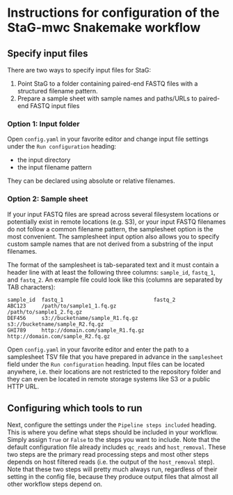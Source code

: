 # Instructions for configuration of the StaG-mwc Snakemake workflow

## Specify input files
There are two ways to specify input files for StaG:

  1. Point StaG to a folder containing paired-end FASTQ files with a structured filename pattern.
  2. Prepare a sample sheet with sample names and paths/URLs to paired-end FASTQ input files

### Option 1: Input folder
Open ``config.yaml`` in your favorite editor and change input file settings
under the ``Run configuration`` heading: 

 - the input directory
 - the input filename pattern

They can be declared using absolute or relative filenames. 

### Option 2: Sample sheet
If your input FASTQ files are spread across several filesystem locations or
potentially exist in remote locations (e.g. S3), or your input FASTQ filenames
do not follow a common filename pattern, the samplesheet option is the most
convenient. The samplesheet input option also allows you to specify custom
sample names that are not derived from a substring of the input filenames.

The format of the samplesheet is tab-separated text and it must contain a
header line with at least the following three columns: ``sample_id``,
``fastq_1``, and ``fastq_2``. An example file could look like this (columns are
separated by TAB characters):

    sample_id  fastq_1                             fastq_2
    ABC123     /path/to/sample1_1.fq.gz            /path/to/sample1_2.fq.gz
    DEF456     s3://bucketname/sample_R1.fq.gz     s3://bucketname/sample_R2.fq.gz
    GHI789     http://domain.com/sample_R1.fq.gz   http://domain.com/sample_R2.fq.gz

Open ``config.yaml`` in your favorite editor and enter the path to a
samplesheet TSV file that you have prepared in advance in the ``samplesheet``
field under the ``Run configuration`` heading. Input files can be located
anywhere, i.e. their locations are not restricted to the repository folder and
they can even be located in remote storage systems like S3 or a public HTTP
URL.

## Configuring which tools to run
Next, configure the settings under the ``Pipeline steps included`` heading.
This is where you define what steps should be included in your workflow. Simply
assign ``True`` or ``False`` to the steps you want to include. Note that the
default configuration file already includes ``qc_reads`` and ``host_removal``.
These two steps are the primary read processing steps and most other steps
depends on host filtered reads (i.e. the output of the ``host_removal`` step).
Note that these two steps will pretty much always run, regardless of their
setting in the config file, because they produce output files that almost all
other workflow steps depend on. 
